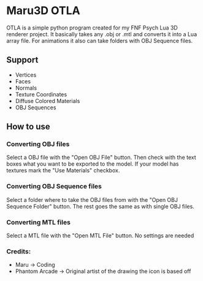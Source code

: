 # Maru3D OTLA
OTLA is a simple python program created for my FNF Psych Lua 3D renderer project.
It basically takes any .obj or .mtl and converts it into a Lua array file.
For animations it also can take folders with OBJ Sequence files.

## Support
* Vertices
* Faces
* Normals
* Texture Coordinates
* Diffuse Colored Materials
* OBJ Sequences

## How to use
### Converting OBJ files
Select a OBJ file with the "Open OBJ File" button. Then check with the text boxes what you want to be exported to the model.
If your model has textures mark the "Use Materials" checkbox.
### Converting OBJ Sequence files
Select a folder where to take the OBJ files from with the "Open OBJ Sequence Folder" button.
The rest goes the same as with single OBJ files.
### Converting MTL files
Select a MTL file with the "Open MTL File" button. No settings are needed

### Credits:
* Maru -> Coding
* Phantom Arcade -> Original artist of the drawing the icon is based off

